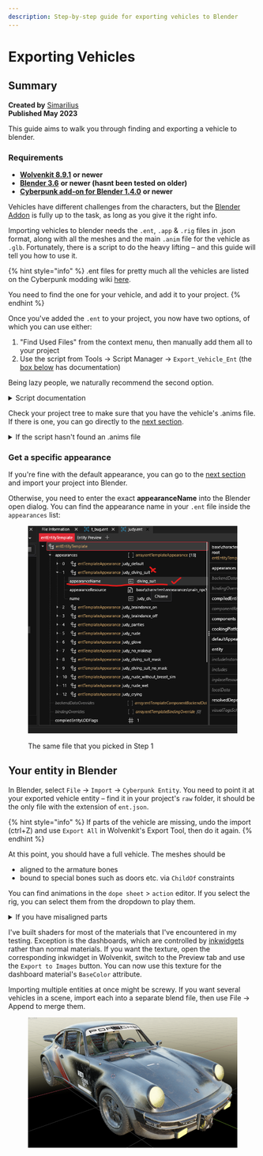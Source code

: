 ```yaml
---
description: Step-by-step guide for exporting vehicles to Blender
---
```


# Exporting Vehicles

## Summary

**Created by** [Simarilius](http://127.0.0.1:5000/u/G2MqNkfgTlQ1R3G4B5s6WefLjdy2 "mention") \
**Published May 2023**&#x20;

This guide aims to walk you through finding and exporting a vehicle to blender.&#x20;

### Requirements

* [**Wolvenkit 8.9.1**](https://github.com/WolvenKit/WolvenKit-nightly-releases/releases) **or newer**
* [**Blender 3.6**](https://www.blender.org/download/releases/3-6/) **or newer (hasnt been tested on older)**
* [**Cyberpunk add-on for Blender 1.4.0**](https://github.com/WolvenKit/Cyberpunk-Blender-add-on) **or newer**

Vehicles have different challenges from the characters, but the [Blender Addon](https://github.com/WolvenKit/Cyberpunk-Blender-add-on) is fully up to the task, as long as you give it the right info.&#x20;

Importing vehicles to blender needs the `.ent`, `.app` & `.rig` files in .json format, along with all the meshes and the main `.anim` file for the vehicle as `.glb`. Fortunately, there is a script to do the heavy lifting – and this guide will tell you how to use it.

{% hint style="info" %}
.ent files for pretty much all the vehicles are listed on the Cyberpunk modding wiki [here](https://wiki.redmodding.org/cyberpunk-2077-modding/modding-know-how/references-lists-and-overviews/files-for-modding/vehicles).

You need to find the one for your vehicle, and add it to your project.
{% endhint %}

Once you've added the `.ent` to your project, you now have two options, of which you can use either:

1. "Find Used Files" from the context menu, then manually add them all to your project
2. Use the script from Tools -> Script Manager -> `Export_Vehicle_Ent` (the [box below](exporting-vehicles.md#script-add-all-dependencies-to-the-project) has documentation)

Being lazy people, we naturally recommend the second option.

<details>

<summary>Script documentation</summary>

The most recent version of this script is shipped with Wolvenkit (find it in Tools -> Script Manager -> `Export_Vehicle_Ent`). The code below is here for the purpose of documentation and will not be kept up-to-date, so **do not run it**. If you want to get the script's most recent version, find it in the [Wolvenkit Repository](https://github.com/WolvenKit/WolvenKit/blob/main/WolvenKit/Resources/Scripts/Export\_Vehicle\_Ent.wscript).&#x20;

By default, it will  ignore shadows, proxy and FX meshes. To include them anyway, set the corresponding flags to `true` – find `include_proxys`, `include_shadows`, `include_fx`. (If you don't know why you'd want them, you won't!)

```javascript
// Entity export script FOR VEHICLES dont use if you dont need all the anims and rig.
// @author Simarilius, DZK & Seberoth
// @version 1.1
// Exports ent files and all referenced files (recursively)
import * as Logger from 'Logger.wscript';
import * as TypeHelper from 'TypeHelper.wscript';

const fileTemplate = '{"Header":{"WKitJsonVersion":"0.0.7","DataType":"CR2W"},"Data":{"Version":195,"BuildVersion":0,"RootChunk":{},"EmbeddedFiles":[]}}';
const jsonExtensions = [".app", ".ent", ".mesh", ".rig"];
const exportExtensions = [".anims", ".mesh"];
const exportEmbeddedExtensions = [".mesh", ".xbm", ".mlmask"];

// Rather than a manual list does it for all ents in the project.
var ents = [];

// if you dont want to process any entities already in the project set this to false
var add_from_project = true;

// sets of files that are parsed for processing
const parsedFiles = new Set();
const projectSet = new Set();
const exportSet = new Set();
const jsonSet = new Set();
const rigs = new Map();

if (add_from_project) {
    for (var filename of wkit.GetProjectFiles('archive')) {
        //Logger.Info(filename)
        var ext = filename.split('.').pop();
        if (ext === "ent") {
            ents.push(filename);
        }
        if (ext === "anims") {
            exportSet.add(filename);
        }
    }
}

// Set these to true if you want proxys/shadow meshes
var include_proxys = false;
var include_shadows = false;
var include_fx = false;

// loop over every entity in `ents` and find rigs
for (var ent in ents) {
    Logger.Info('Finding rigs in ' + ents[ent]);
    FindEntRigs(ents[ent]);
    FindEntAnims(ents[ent]);
    Logger.Info('');
    for (const [key, value] of rigs) {
        Logger.Info(`${key} = ${value}`);
        if (!value.includes("base_rig")) {
            projectSet.add(value);
            jsonSet.add(value);
        }
    }
    Logger.Info('');
}

// now find the mesh files
for (var ent in ents) {
    Logger.Info(ents[ent]);
    ParseFile(ents[ent], null);
}

// save all our files to the project and export JSONs
for (const fileName of projectSet) {
    // skip shadows if the variable is set
    if ((include_shadows == false) && (fileName.includes("shadow"))) {
        continue;
    }
    // skip proxies if the variable is set
    if ((include_proxys == false) && (fileName.includes("proxy"))) {
        continue;
    }
    // skip fx bodies if the variable is set
    if ((include_fx == false) && (fileName.includes("fx"))) {
        continue;
    }
    // Load project vesion if it exists, otherwise add to the project
    if (wkit.FileExistsInProject(fileName)) {
        var file = wkit.GetFileFromProject(fileName, OpenAs.GameFile);
    }
    else {
        var file = wkit.GetFileFromBase(fileName);
        wkit.SaveToProject(fileName, file);
    }

    if (jsonSet.has(fileName)) {
        var path = "";
        if (file.Extension === ".ent") {
            path = wkit.ChangeExtension(file.Name, ".ent.json");
        }
        if (file.Extension === ".app") {
            path = wkit.ChangeExtension(file.Name, ".app.json");
        }
        if (file.Extension === ".rig") {
            path = wkit.ChangeExtension(file.Name, ".rig.json");
        }
        if (file.Extension === ".mesh") {
            path = wkit.ChangeExtension(file.Name, ".mesh.json");
        }
        if (path.length > 0) {
            var json = wkit.GameFileToJson(file);
            wkit.SaveToRaw(path, json);
        }
    }
}

// export all of our files with the default export settings
wkit.ExportFiles([...exportSet]);

// begin helper functions
function* GetPaths(jsonData) {
    for (let [key, value] of Object.entries(jsonData || {})) {
        if (value instanceof TypeHelper.ResourcePath && !value.isEmpty()) {
            yield value.value;
        }

        if (typeof value === "object") {
            yield* GetPaths(value);
        }
    }
}

function convertEmbedded(embeddedFile) {
    let data = TypeHelper.JsonParse(fileTemplate);
    data["Data"]["RootChunk"] = embeddedFile["Content"];
    let jsonString = TypeHelper.JsonStringify(data);

    let cr2w = wkit.JsonToCR2W(jsonString);
    wkit.SaveToProject(embeddedFile["FileName"], cr2w);
}

// Parse a CR2W file
function ParseFile(fileName, parentFile) {
    // check if we've already worked with this file and that it's actually a string
    if (parsedFiles.has(fileName)) {
        return;
    }
    parsedFiles.add(fileName);

    let extension = 'unkown';
    if (typeof (fileName) === 'string') {
        extension = "." + fileName.split('.').pop();
    }

    if (extension !== 'unkown') {
        if (!(jsonExtensions.includes(extension) || exportExtensions.includes(extension))) {
            return;
        }

        if (parentFile != null && parentFile["Data"]["EmbeddedFiles"].length > 0) {
            for (let embeddedFile of parentFile["Data"]["EmbeddedFiles"]) {
                if (embeddedFile["FileName"] === fileName) {
                    convertEmbedded(embeddedFile);

                    if (jsonExtensions.includes(extension)) {
                        jsonSet.add(fileName);
                    }

                    if (exportEmbeddedExtensions.includes(extension)) {
                        exportSet.add(fileName);
                    }

                    return;
                }
            }
        }
    }

    if (typeof (fileName) === 'bigint') {
        fileName = fileName.toString();
    }

    if (typeof (fileName) !== 'string') {
        Logger.Error('Unknown path type');
        return;
    }

    // Load project vesion if it exists, otherwise get the basegamefile
    if (wkit.FileExistsInProject(fileName)) {
        var file = wkit.GetFileFromProject(fileName, OpenAs.GameFile);
    }
    else {
        var file = wkit.GetFileFromBase(fileName);
    }

    if (file === null) {
        Logger.Error(fileName + " could not be found");
        return;
    }

    extension = file.Extension;

    if (!(jsonExtensions.includes(extension) || exportExtensions.includes(extension))) {
        return;
    }

    projectSet.add(fileName);

    if (jsonExtensions.includes(extension)) {
        jsonSet.add(fileName);
    }

    if (exportExtensions.includes(extension)) {
        exportSet.add(fileName);
    }

    if (extension === ".app" || extension === ".ent" || extension === ".mesh" || extension === ".anims") {
        var json = TypeHelper.JsonParse(wkit.GameFileToJson(file));
        for (let path of GetPaths(json["Data"]["RootChunk"])) {
            ParseFile(path, json);
        }
    }
}

// Parse a ent file for rigs
function FindEntRigs(fileName) {
    if (wkit.FileExistsInProject(fileName)) {
        var file = wkit.GetFileFromProject(fileName, OpenAs.GameFile);
    }
    else {
        var file = wkit.GetFileFromBase(fileName);
    }
    var json = TypeHelper.JsonParse(wkit.GameFileToJson(file));
    //find the rigs in the base ent components (normally root and deformations)
    for (let comp of json["Data"]["RootChunk"]["components"]) {
        if (!("rig" in comp) == 0) {
            //Logger.Info(comp["name"]);
            //Logger.Info(comp["rig"]["DepotPath"]);
            rigs.set(comp["name"].toString(), comp["rig"]["DepotPath"].toString());
        }
    }
    // find any rigs referenced in the appearances (head and dangle)
    for (let app of json["Data"]["RootChunk"]["appearances"]) {
        var appfileName = app["appearanceResource"]["DepotPath"];
        //Logger.Info(appfileName);
        var appfile = wkit.GetFileFromBase(appfileName.toString());
        var appjson = TypeHelper.JsonParse(wkit.GameFileToJson(appfile));
        for (let appApp of appjson["Data"]["RootChunk"]["appearances"]) {
            for (let appcomp of appApp["Data"]["components"]) {
                if (!("rig" in appcomp) == 0) {
                    //Logger.Info(appcomp["name"]);
                    //Logger.Info(appcomp["rig"]["DepotPath"]);
                    rigs.set(appcomp["name"].toString(), appcomp["rig"]["DepotPath"].toString());
                }
            }
        }
    }
}

// Parse a ent file for rigs
function FindEntAnims(fileName) {
    if (wkit.FileExistsInProject(fileName)) {
        var file = wkit.GetFileFromProject(fileName, OpenAs.GameFile);
    }
    else {
        var file = wkit.GetFileFromBase(fileName);
    }
    var json = TypeHelper.JsonParse(wkit.GameFileToJson(file));
    //find the anims in the ent resolved dependencies
    for (let dep of json["Data"]["RootChunk"]["resolvedDependencies"]) {
        Logger.Info(dep["DepotPath"].toString());
        projectSet.add(dep["DepotPath"].toString());
        exportSet.add(dep["DepotPath"].toString());
    }
}

function get_filename(str) {
    return str.split('\\').pop().split('/').pop();
}

```

</details>

Check your project tree to make sure that you have the vehicle's .anims file. If there is one, you can go directly to the [next section](exporting-vehicles.md#your-entity-in-blender).

<details>

<summary>If the script hasn't found an .anims file</summary>

If no .anims file is exported (as for example with thee Arch), you need to find it yourself.&#x20;

You can either&#x20;

* browse through the folder  `\base\animations\vehicle`
* or put `\base\animations\vehicle > .anims` into Wolvenkit's [search bar](../../wolvenkit-app/usage/wolvenkit-search-finding-files.md).

Once you have found the .anims file, add it to your project and export it to .glb with the export tool. (The script should now pick it up, but – better safe than sorry!

</details>

### Get a specific appearance

If you're fine with the default appearance, you can go to the [next section](exporting-vehicles.md#your-entity-in-blender) and import your project into Blender.

Otherwise, you need to enter the exact **appearanceName** into the Blender open dialog. You can find the appearance name in your `.ent` file inside the `appearances` list:

<figure><img src="../../.gitbook/assets/image (5).png" alt=""><figcaption><p>The same file that you picked in Step 1</p></figcaption></figure>

## Your entity in Blender

In Blender, select `File` -> `Import` -> `Cyberpunk Entity`. You need to point it at your exported vehicle entity – find it in your project's `raw` folder, it should be the only file with the extension of `ent.json`.

{% hint style="info" %}
If parts of the vehicle are missing, undo the import (ctrl+Z) and use `Export All` in Wolvenkit's Export Tool, then do it again.
{% endhint %}

At this point, you should have a full vehicle. The meshes should be

* aligned to the armature bones
* bound to special bones such as doors etc. via `ChildOf` constraints

You can find animations in the `dope sheet` > `action` editor. If you select the rig, you can select them from the dropdown to play them.

<details>

<summary>If you have misaligned parts</summary>

Have noticed some bits are still coming in slightly misaligned, but haven't worked out why yet. Steering wheels seem to be a common one, applying a copy rotation constraint to them aimed at the armature seems to fix them. The following code will apply one to everything selected, you may need to change the target object name.

```
import bpy
objs=bpy.context.selected_objects
for obj in objs:
    co=obj.constraints.new(type='COPY_ROTATION')
    co.target=bpy.data.objects['Armature']
```

</details>

I've built shaders for most of the materials that I've encountered in my testing. Exception is the dashboards, which are controlled by [inkwidgets](http://127.0.0.1:5000/s/4gzcGtLrr90pVjAWVdTc/for-mod-creators/modding-guides/custom-icons-and-ui/inkwidgets-a-custom-interface) rather than normal materials. If you want the texture, open the corresponding inkwidget in Wolvenkit, switch to the Preview tab and use the `Export to Images` button. You can now use this texture for the dashboard material's `BaseColor` attribute.

Importing multiple entities at once might be screwy. If you want several vehicles in a scene, import each into a separate blend file, then use File -> Append to merge them.

<figure><img src="../../.gitbook/assets/image (1) (1).png" alt=""><figcaption></figcaption></figure>
